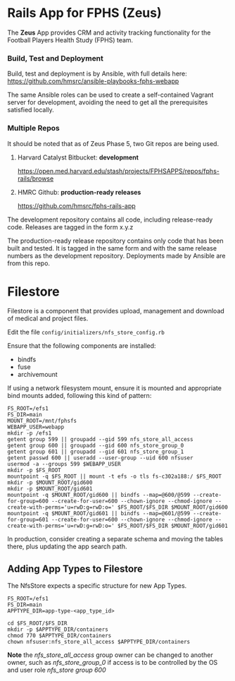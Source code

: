 Rails App for FPHS (Zeus)
==================

The **Zeus** App provides CRM and activity tracking functionality for the
Football Players Health Study (FPHS) team.

### Build, Test and Deployment

Build, test and deployment is by Ansible, with full details here:
https://github.com/hmsrc/ansible-playbooks-fphs-webapp

The same Ansible roles can be used to create a self-contained Vagrant server for
development, avoiding the need to get all the prerequisites satisfied locally.

### Multiple Repos

It should be noted that as of Zeus Phase 5, two Git repos are being used.

1. Harvard Catalyst Bitbucket: **development**

    https://open.med.harvard.edu/stash/projects/FPHSAPPS/repos/fphs-rails/browse

2. HMRC Github: **production-ready releases**

    https://github.com/hmsrc/fphs-rails-app


The development repository contains all code, including release-ready code. Releases are tagged in the form x.y.z

The production-ready release repository contains only code that has been built and tested. It is tagged in the same form and with the same release numbers as the development repository. Deployments made by Ansible are from this repo.


Filestore
========

Filestore is a component that provides upload, management and download of medical and project files.


Edit the file `config/initializers/nfs_store_config.rb`

Ensure that the following components are installed:

* bindfs
* fuse
* archivemount

If using a network filesystem mount, ensure it is mounted and appropriate bind mounts added, following this kind of pattern:

    FS_ROOT=/efs1
    FS_DIR=main
    MOUNT_ROOT=/mnt/fphsfs
    WEBAPP_USER=webapp
    mkdir -p /efs1
    getent group 599 || groupadd --gid 599 nfs_store_all_access
    getent group 600 || groupadd --gid 600 nfs_store_group_0
    getent group 601 || groupadd --gid 601 nfs_store_group_1
    getent passwd 600 || useradd --user-group --uid 600 nfsuser
    usermod -a --groups 599 $WEBAPP_USER
    mkdir -p $FS_ROOT
    mountpoint -q $FS_ROOT || mount -t efs -o tls fs-c302a188:/ $FS_ROOT
    mkdir -p $MOUNT_ROOT/gid600
    mkdir -p $MOUNT_ROOT/gid601
    mountpoint -q $MOUNT_ROOT/gid600 || bindfs --map=@600/@599 --create-for-group=600 --create-for-user=600 --chown-ignore --chmod-ignore --create-with-perms='u=rwD:g=rwD:o=' $FS_ROOT/$FS_DIR $MOUNT_ROOT/gid600
    mountpoint -q $MOUNT_ROOT/gid601 || bindfs --map=@601/@599 --create-for-group=601 --create-for-user=600 --chown-ignore --chmod-ignore --create-with-perms='u=rwD:g=rwD:o=' $FS_ROOT/$FS_DIR $MOUNT_ROOT/gid601


In production, consider creating a separate schema and moving the tables there, plus
updating the app search path.


Adding App Types to Filestore
---

The NfsStore expects a specific structure for new App Types.

    FS_ROOT=/efs1
    FS_DIR=main
    APPTYPE_DIR=app-type-<app_type_id>

    cd $FS_ROOT/$FS_DIR
    mkdir -p $APPTYPE_DIR/containers
    chmod 770 $APPTYPE_DIR/containers
    chown nfsuser:nfs_store_all_access $APPTYPE_DIR/containers

**Note** the *nfs_store_all_access* group owner can be changed to another owner, such as *nfs_store_group_0* if access is to be controlled by the OS and user role *nfs_store group 600*
